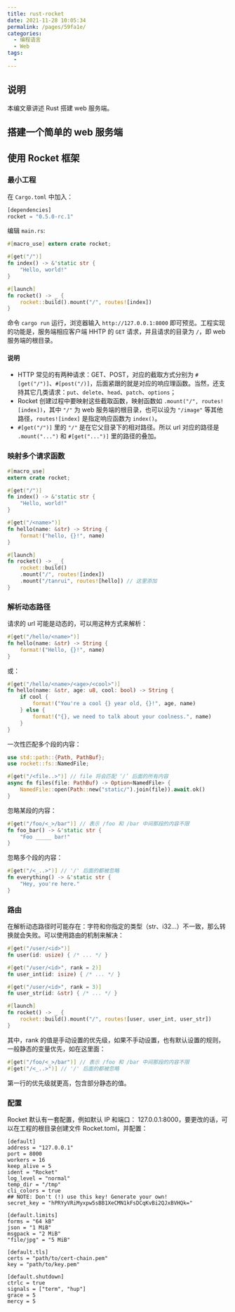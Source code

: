 ```yaml
---
title: rust-rocket
date: 2021-11-28 10:05:34
permalink: /pages/59fa1e/
categories: 
  - 编程语言
  - Web
tags: 
  - 
---
```



## 说明

本编文章讲述 Rust 搭建 web 服务端。

## 搭建一个简单的 web 服务端


## 使用 Rocket 框架

### 最小工程

在 `Cargo.toml` 中加入：
```rust
[dependencies]
rocket = "0.5.0-rc.1"
```

编辑 `main.rs`:
```rust
#[macro_use] extern crate rocket;

#[get("/")]
fn index() -> &'static str {
    "Hello, world!"
}

#[launch]
fn rocket() -> _ {
    rocket::build().mount("/", routes![index])
}
```
命令 `cargo run` 运行，浏览器输入 `http://127.0.0.1:8000` 即可预览。工程实现的功能是，服务端相应客户端 HHTP 的 `GET` 请求，并且请求的目录为 `/`，即 web 服务端的根目录。

#### 说明
- HTTP 常见的有两种请求：GET、POST，对应的截取方式分别为 `#[get("/")]`、`#[post("/)]`，后面紧跟的就是对应的响应理函数。当然，还支持其它几类请求：`put`、`delete`、`head`、`patch`、`options`；
- Rocket 创建过程中要映射这些截取函数，映射函数如 `.mount("/", routes![index])`，其中 `"/"` 为 web 服务端的根目录，也可以设为 `"/image"` 等其他路径，`routes![index]` 是指定响应函数为 `index()`。
- `#[get("/")]` 里的 `"/"` 是在它父目录下的相对路径。所以 url 对应的路径是 `.mount("...")` 和 `#[get("...")]` 里的路径的叠加。

### 映射多个请求函数

```rust
#[macro_use]
extern crate rocket;

#[get("/")]
fn index() -> &'static str {
    "Hello, world!"
}

#[get("/<name>")]
fn hello(name: &str) -> String {
    format!("hello, {}!", name)
}

#[launch]
fn rocket() -> _ {
    rocket::build()
    .mount("/", routes![index])
    .mount("/tanrui", routes![hello]) // 这里添加
}
```

### 解析动态路径

请求的 url 可能是动态的，可以用这种方式来解析：
```rust
#[get("/hello/<name>")]
fn hello(name: &str) -> String {
    format!("Hello, {}!", name)
}
```
或：
```rust
#[get("/hello/<name>/<age>/<cool>")]
fn hello(name: &str, age: u8, cool: bool) -> String {
    if cool {
        format!("You're a cool {} year old, {}!", age, name)
    } else {
        format!("{}, we need to talk about your coolness.", name)
    }
}
```

一次性匹配多个段的内容：
```rust
use std::path::{Path, PathBuf};
use rocket::fs::NamedFile;

#[get("/<file..>")] // file 将会匹配 ‘/’ 后面的所有内容
async fn files(file: PathBuf) -> Option<NamedFile> {
    NamedFile::open(Path::new("static/").join(file)).await.ok()
}
```

忽略某段的内容：
```rust
#[get("/foo/<_>/bar")] // 表示 /foo 和 /bar 中间那段的内容不限
fn foo_bar() -> &'static str {
    "Foo _____ bar!"
}
```

忽略多个段的内容：
```rust
#[get("/<_..>")] // '/' 后面的都被忽略
fn everything() -> &'static str {
    "Hey, you're here."
}
```

### 路由

在解析动态路径时可能存在：字符和你指定的类型（str、i32...）不一致，那么转换就会失败。可以使用路由的机制来解决：
```rust
#[get("/user/<id>")]
fn user(id: usize) { /* ... */ }

#[get("/user/<id>", rank = 2)]
fn user_int(id: isize) { /* ... */ }

#[get("/user/<id>", rank = 3)]
fn user_str(id: &str) { /* ... */ }

#[launch]
fn rocket() -> _ {
    rocket::build().mount("/", routes![user, user_int, user_str])
}
```
其中，rank 的值是手动设置的优先级，如果不手动设置，也有默认设置的规则，一般静态的变量优先，如在这里面：
```rust
#[get("/foo/<_>/bar")] // 表示 /foo 和 /bar 中间那段的内容不限
#[get("/<_..>")] // '/' 后面的都被忽略
```
第一行的优先级就更高，包含部分静态的值。




### 配置

Rocket 默认有一套配置，例如默认 IP 和端口： 127.0.0.1:8000，要更改的话，可以在工程的根目录创建文件 Rocket.toml，并配置：
```shell
[default]
address = "127.0.0.1"
port = 8000
workers = 16
keep_alive = 5
ident = "Rocket"
log_level = "normal"
temp_dir = "/tmp"
cli_colors = true
## NOTE: Don't (!) use this key! Generate your own!
secret_key = "hPRYyVRiMyxpw5sBB1XeCMN1kFsDCqKvBi2QJxBVHQk="

[default.limits]
forms = "64 kB"
json = "1 MiB"
msgpack = "2 MiB"
"file/jpg" = "5 MiB"

[default.tls]
certs = "path/to/cert-chain.pem"
key = "path/to/key.pem"

[default.shutdown]
ctrlc = true
signals = ["term", "hup"]
grace = 5
mercy = 5
```